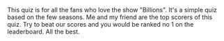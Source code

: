 This quiz is for all the fans who love the show "Billions". It's a simple quiz based on the few seasons. 
Me and my friend are the top scorers of this quiz. Try to beat our scores and you would be ranked no 1 on the leaderboard. All the best.